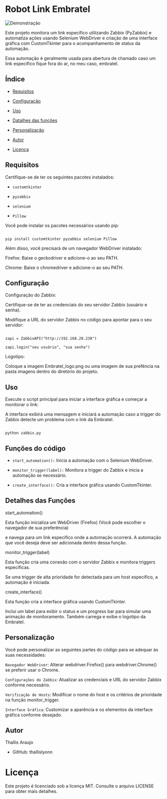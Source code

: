 # Robot Link Embratel 

 ![Demonstração](https://media.giphy.com/media/Ldntg0zWQbWvvWk0m6/giphy.gif)

Este projeto monitora um link específico utilizando Zabbix (PyZabbix) e automatiza ações usando Selenium WebDriver e criação de uma interface gráfica com CustomTkinter para o acompanhamento de status da automação.

Essa automação é geralmente usada para abertura de chamado caso um link específico fique fora do ar, no meu caso, embratel.

 

## Índice

 

- [Requisitos](#requisitos)

- [Configuração](#configuração)

- [Uso](#uso)

- [Datalhes das funções](#funções-do-código)

- [Personalização](#personalização)

- [Autor](#autor)

- [Licença](#licença)

 

## Requisitos

 

Certifique-se de ter os seguintes pacotes instalados:

 

- `customtkinter`

- `pyzabbix`

- `selenium`

- `Pillow`

 

Você pode instalar os pacotes necessários usando pip:

 

```Code:

pip install customtkinter pyzabbix selenium Pillow

```

Além disso, você precisará de um navegador WebDriver instalado:

 

Firefox: Baixe o geckodriver e adicione-o ao seu PATH.

 

Chrome: Baixe o chromedriver e adicione-o ao seu PATH.

 

## Configuração

 

Configuração do Zabbix:

 

Certifique-se de ter as credenciais do seu servidor Zabbix (usuário e senha).

 

Modifique a URL do servidor Zabbix no código para apontar para o seu servidor:

 

```Code:

zapi = ZabbixAPI("http://192.168.20.238")

zapi.login("seu usuário", "sua senha")

```

 

Logotipo:

 

Coloque a imagem Embratel_logo.png ou uma imagem de sua prefência na pasta imagens dentro do diretório do projeto.

 

## Uso

 

Execute o script principal para iniciar a interface gráfica e começar a monitorar o link:

 

A interface exibirá uma mensagem e iniciará a automação caso a trigger do Zabbix detecte um problema com o link da Embratel.

 

```Code:

python zabbix.py

```

## Funções do código

 

- `start_automation():` Inicia a automação com o Selenium WebDriver.

 

- `monitor_trigger(label):` Monitora a trigger do Zabbix e inicia a automação se necessário.

 

- `create_interface():` Cria a interface gráfica usando CustomTkinter.

 

## Detalhes das Funções

 

start_automation()

 

Esta função inicializa um WebDriver (Firefox) (Você pode escolher o navegador de sua preferência)

e navega para um link específico onde a automação ocorrerá. A automação que você deseja deve ser adicionada dentro dessa função.

 

monitor_trigger(label)

 

Esta função cria uma conexão com o servidor Zabbix e monitora triggers específicas.

Se uma trigger de alta prioridade for detectada para um host específico, a automação é iniciada.

 

create_interface()

 

Esta função cria a interface gráfica usando CustomTkinter.

Inclui um label para exibir o status e um progress bar para simular uma animação de monitoramento. Também carrega e exibe o logotipo da Embratel.

 

## Personalização

 

Você pode personalizar as seguintes partes do código para se adequar às suas necessidades:

 

`Navegador WebDriver`: Alterar webdriver.Firefox() para webdriver.Chrome() se preferir usar o Chrome.

 

`Configurações do Zabbix`: Atualizar as credenciais e URL do servidor Zabbix conforme necessário.

 

`Verificação de Hosts`: Modificar o nome do host e os critérios de prioridade na função monitor_trigger.

 

`Interface Gráfica`: Customizar a aparência e os elementos da interface gráfica conforme desejado.

 

## Autor

Thallis Araujo

 

- GitHub: thallislyonn

 

# Licença

 

Este projeto é licenciado sob a licença MIT. Consulte o arquivo LICENSE para obter mais detalhes.
